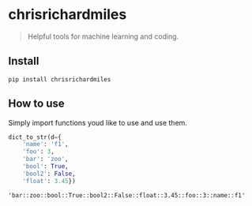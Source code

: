 # chrisrichardmiles
> Helpful tools for machine learning and coding.


## Install

`pip install chrisrichardmiles`

## How to use

Simply import functions youd like to use and use them.

```python
dict_to_str(d={
    'name': 'f1',
    'foo': 3,
    'bar': 'zoo',
    'bool': True,
    'bool2': False,
    'float': 3.45})
```




    'bar::zoo::bool::True::bool2::False::float::3.45::foo::3::name::f1'


